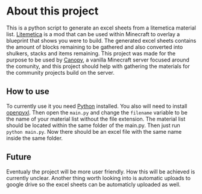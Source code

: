 # About this project
This is a python script to generate an excel sheets from a litemetica material list. [Litemetica](https://modrinth.com/mod/litematica) is a mod that can be used within Minecraft to overlay a blueprint that shows you were to build.
The generated excel sheets contains the amount of blocks remaining to be gathered and also converted into shulkers, stacks and items remaining.
This project was made for the purpose to be used by [Canopy](https://www.canopymc.net/), a vanilla Minecraft server focused around the comunity, and this project should help with gathering the materials for the community projects build on the server.

## How to use
To currently use it you need [Python](https://www.python.org/) installed. You also will need to install [openpyxl](https://openpyxl.readthedocs.io/en/stable/).
Then open the `main.py` and change the `filename` variable to be the name of your material list without the file extension. The material list should be located within the same folder of the main.py. Then just run `python main.py`. Now there should be an excel file with the same name inside the same folder.

## Future
Eventualy the project will be more user friendly. How this will be achieved is currently unclear.
Another thing worth looking into is automatic uploads to google drive so the excel sheets can be automaticly uploaded as well.
